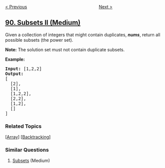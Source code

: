 <!--|This file generated by command(leetcode description); DO NOT EDIT.    |-->
<!--+----------------------------------------------------------------------+-->
<!--|@author    openset <openset.wang@gmail.com>                           |-->
<!--|@link      https://github.com/openset                                 |-->
<!--|@home      https://github.com/openset/leetcode                        |-->
<!--+----------------------------------------------------------------------+-->

[< Previous](../gray-code "Gray Code")
　　　　　　　　　　　　　　　　
[Next >](../decode-ways "Decode Ways")

## [90. Subsets II (Medium)](https://leetcode.com/problems/subsets-ii "子集 II")

<p>Given a collection of integers that might contain duplicates, <strong><em>nums</em></strong>, return all possible subsets (the power set).</p>

<p><strong>Note:</strong> The solution set must not contain duplicate subsets.</p>

<p><strong>Example:</strong></p>

<pre>
<strong>Input:</strong> [1,2,2]
<strong>Output:</strong>
[
  [2],
  [1],
  [1,2,2],
  [2,2],
  [1,2],
  []
]
</pre>

### Related Topics
  [[Array](../../tag/array/README.md)]
  [[Backtracking](../../tag/backtracking/README.md)]

### Similar Questions
  1. [Subsets](../subsets) (Medium)
